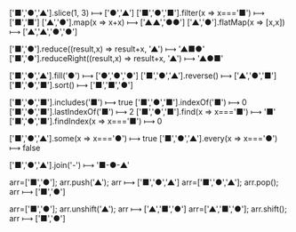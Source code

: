 ['■','●','▲'].slice(1, 3) ⟼ ['●','▲']
['■','●','■'].filter(x => x==='■') ⟼ ['■','■']
['▲','●'].map(x => x+x) ⟼ ['▲▲','●●']
['▲','●'].flatMap(x => [x,x]) ⟼ ['▲','▲','●','●']

['■','●'].reduce((result,x) => result+x, '▲') ⟼ '▲■●'
['■','●'].reduceRight((result,x) => result+x, '▲') ⟼ '▲●■'

['■','●','▲'].fill('●') ⟼ ['●','●','●']
['■','●','▲'].reverse() ⟼ ['▲','●','■']
['■','●','■'].sort() ⟼ ['■','■','●']

['■','●','■'].includes('■') ⟼ true
['■','●','■'].indexOf('■') ⟼ 0
['■','●','■'].lastIndexOf('■') ⟼ 2
['■','●','■'].find(x => x==='■') ⟼ '■'
['■','●','■'].findIndex(x => x==='■') ⟼ 0

['■','●','▲'].some(x => x==='●') ⟼ true
['■','●','▲'].every(x => x==='●') ⟼ false

['■','●','▲'].join('-') ⟼ '■-●-▲'

arr=['■','●']; arr.push('▲'); arr ⟼ ['■','●','▲']
arr=['■','●','▲']; arr.pop(); arr ⟼ ['■','●']

arr=['■','●']; arr.unshift('▲'); arr ⟼ ['▲','■','●']
arr=['▲','■','●']; arr.shift(); arr ⟼ ['■','●']
